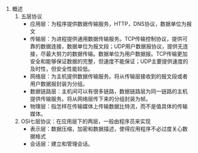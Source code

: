 1. 概述
   1. 五层协议
      * 应用层：为程序提供数据传输服务，HTTP，DNS协议，数据单位为报文
      * 传输层：为进程提供通用数据传输服务。TCP传输控制协议，提供可靠的数据连接，数据单位为报文段；UDP用户数据报协议，提供无连接，尽最大努力的数据传输。数据单位为用户数据报。TCP传输更加安全和能够保证数据的完整，但速度不能保证；UDP主要提供速度的及时性，但安全性能较低。
      * 网络层：为主机提供数据传输服务。将从传输层接收到的报文段或者用户数据报封装为分组。
      * 数据链路层：主机间可以有很多链路，数据链路层为同一链路的主机提供传输服务。将从网络层传下来的分组封装为帧。
      * 物理层：指怎样在传输媒体上传输数据比特流，而不是值具体的传输媒体。
   2. OSI七层协议：在应用层下的两层，一般由程序员来实现
      * 表示层：数据压缩，加密和数据描述，使得应用程序不必过度关心数据格式
      * 会话层：建立和管理会话。